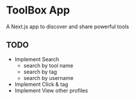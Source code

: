 # ToolBox App
A Next.js app to discover and share powerful tools

## TODO
- Implement Search
  - search by tool name
  - search by tag
  - search by username
- Implement Click & tag
- Implement View other profiles